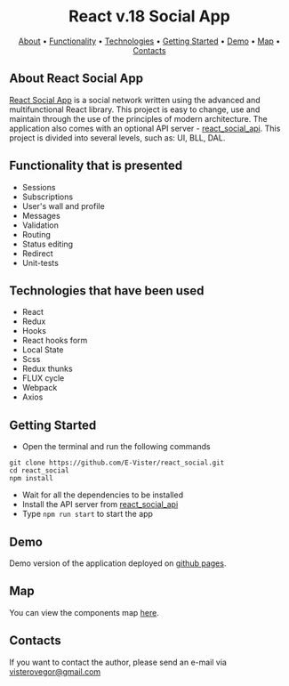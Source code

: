 <h1 align="center">
  React v.18 Social App
</h1>

<p align="center">
  <a href="#about-react-social-app">About</a>
  •
  <a href="#functionality-that-is-presented">Functionality</a>
  •
  <a href="#technologies-that-have-been-used">Technologies</a>
  •
  <a href="#getting-started">Getting Started</a>
  •
  <a href="#demo">Demo</a>
  •
  <a href="#map">Map</a>
  •
  <a href="#contacts">Contacts</a>
</p>

About React Social App
-----------
[React Social App](https://github.com/E-Vister/react_social) is a social network written using the advanced and
multifunctional React library. This project is easy to change, use and maintain through the use of the principles of
modern architecture. The application also comes with an optional API server - [react_social_api](https://github.com/E-Vister/react_social_api).
This project is divided into several levels, such as: UI, BLL, DAL.

Functionality that is presented
-----------

* Sessions
* Subscriptions
* User's wall and profile
* Messages
* Validation
* Routing
* Status editing
* Redirect
* Unit-tests

Technologies that have been used
-----------

* React
* Redux
* Hooks
* React hooks form
* Local State
* Scss
* Redux thunks
* FLUX cycle
* Webpack
* Axios

Getting Started
-----------

- Open the terminal and run the following commands

```
git clone https://github.com/E-Vister/react_social.git
cd react_social
npm install
```

- Wait for all the dependencies to be installed
- Install the API server from [react_social_api](https://github.com/E-Vister/react_social_api)
- Type `npm run start` to start the app

Demo
-----------
Demo version of the application deployed on [github pages](https://visterov.github.io/demo-app/#/users).

Map
-----------
You can view the components map [here](https://drive.google.com/file/d/1ZIoiR2A4DkfoKlSQ_N__cVO0bNE94zUg/view).

Contacts
-----------
If you want to contact the author, please send an e-mail via visterovegor@gmail.com

